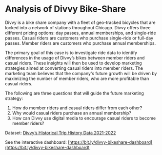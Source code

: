 # Analysis of Divvy Bike-Share 
Divvy is a bike share company with a fleet of geo-tracked bicycles that are locked into a network of stations throughout Chicago. Divvy offers three different pricing options: day passes, annual memberships, and single-ride passes. Casual riders are customers who purchase single-ride or full-day passes. Member riders are customers who purchase annual memberships.

The primary goal of this case is to investigate ride data to identify differences in the usage of Divvy’s bikes between member riders and casual riders. These insights will then be used to develop marketing strategies aimed at converting casual riders into member riders. The marketing team believes that the company's future growth will be driven by maximizing the number of member riders, who are more profitable than casual riders.

The following are three questions that will guide the future marketing strategy:
1. How do member riders and casual riders differ from each other?
2. Why would casual riders purchase an annual membership?
3. How can Divvy use digital media to encourage casual riders to become member riders?

Dataset: [Divvy’s Historical Trip History Data 2021-2022](https://divvy-tripdata.s3.amazonaws.com/index.html) 

See the interactive dashboard: [https://bit.ly/divvy-bikeshare-dashboard](https://bit.ly/divvy-bikeshare-dashboard)
